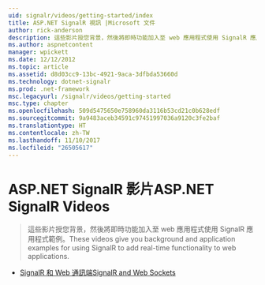 ```yaml
---
uid: signalr/videos/getting-started/index
title: ASP.NET SignalR 視訊 |Microsoft 文件
author: rick-anderson
description: 這些影片授您背景，然後將即時功能加入至 web 應用程式使用 SignalR 應用程式範例。
ms.author: aspnetcontent
manager: wpickett
ms.date: 12/12/2012
ms.topic: article
ms.assetid: d8d03cc9-13bc-4921-9aca-3dfbda53660d
ms.technology: dotnet-signalr
ms.prod: .net-framework
msc.legacyurl: /signalr/videos/getting-started
msc.type: chapter
ms.openlocfilehash: 509d5475650e758960da3116b53cd21c0b628edf
ms.sourcegitcommit: 9a9483aceb34591c97451997036a9120c3fe2baf
ms.translationtype: HT
ms.contentlocale: zh-TW
ms.lasthandoff: 11/10/2017
ms.locfileid: "26505617"
---
```

<a name="aspnet-signalr-videos"></a><span data-ttu-id="61aea-103">ASP.NET SignalR 影片</span><span class="sxs-lookup"><span data-stu-id="61aea-103">ASP.NET SignalR Videos</span></span>
====================
> <span data-ttu-id="61aea-104">這些影片授您背景，然後將即時功能加入至 web 應用程式使用 SignalR 應用程式範例。</span><span class="sxs-lookup"><span data-stu-id="61aea-104">These videos give you background and application examples for using SignalR to add real-time functionality to web applications.</span></span>


- [<span data-ttu-id="61aea-105">SignalR 和 Web 通訊端</span><span class="sxs-lookup"><span data-stu-id="61aea-105">SignalR and Web Sockets</span></span>](signalr-and-web-sockets.md)
